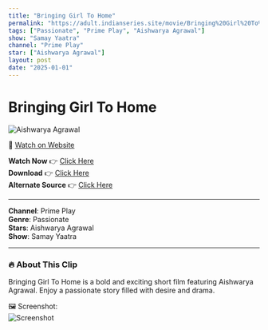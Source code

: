 ```yaml
---
title: "Bringing Girl To Home"
permalink: "https://adult.indianseries.site/movie/Bringing%20Girl%20To%20Home"
tags: ["Passionate", "Prime Play", "Aishwarya Agrawal"]
show: "Samay Yaatra"
channel: "Prime Play"
star: ["Aishwarya Agrawal"]
layout: post
date: "2025-01-01"
---
```


# Bringing Girl To Home

![Aishwarya Agrawal](https://shorts.desisins.com/wp-content/uploads/2024/02/Bringing-GF-to-Home-DesiSins.com_.jpg)

🔗 [Watch on Website](https://adult.indianseries.site/movie/Bringing%20Girl%20To%20Home)

**Watch Now** 👉 [Click Here](https://adult.indianseries.site/movie/Bringing%20Girl%20To%20Home)  
**Download** 👉 [Click Here](https://adult.indianseries.site/movie/Bringing%20Girl%20To%20Home)  
**Alternate Source** 👉 [Click Here](https://adult.indianseries.site/movie/Bringing%20Girl%20To%20Home)

---

**Channel**: Prime Play  
**Genre**: Passionate  
**Stars**: Aishwarya Agrawal  
**Show**: Samay Yaatra

---

### 🔥 About This Clip

Bringing Girl To Home is a bold and exciting short film featuring Aishwarya Agrawal. Enjoy a passionate story filled with desire and drama.
 
🖼️ Screenshot:  
![Screenshot](https://shorts.desisins.com/wp-content/uploads/2024/02/Bringing-GF-to-Home-DesiSins.com_.jpg)
